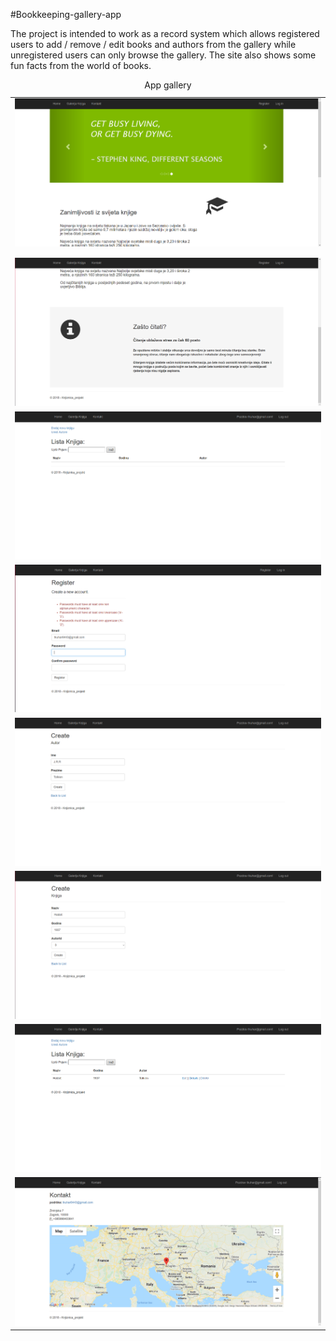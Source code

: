 #Bookkeeping-gallery-app

The project is intended to work as a record system which allows registered users to add / remove / edit books and authors from the gallery while unregistered users can only browse the gallery. The site also shows some fun facts from the world of books.

<table style="width:100%">
  <caption>App gallery</caption>
  <tr>
    <td style="padding-bottom:10pt"><img src="/img/bookkepping-homepage1.PNG"></td>
  </tr>
   <tr>
    <td><img src="/img/bookkepping-homepage2.PNG"></td>
  </tr>
   <tr>
    <td><img src="/img/bookkepping-gallery.PNG"></td>
  </tr>
   <tr>
    <td><img src="/img/bookkepping-register-musthave.PNG"></td>
  </tr>
   <tr>
    <td><img src="/img/bookkepping-register-new-author.PNG"></td>
  </tr>
   <tr>
    <td><img src="/img/bookkepping-register-new-book.PNG"></td>
  </tr>
   <tr>
    <td><img src="/img/bookkepping-gallery-updated.PNG"></td>
  </tr>
   <tr>
    <td><img src="/img/bookkepping-contact.PNG"></td>
  </tr>
</table>
